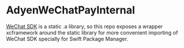 # AdyenWeChatPayInternal

[WeChat SDK](https://developers.weixin.qq.com/doc/oplatform/en/Downloads/iOS_Resource.html) is a static .a library, so this repo exposes a wrapper xcframework around the static library for more convenient importing of WeChat SDK specially for Swift Package Manager.

